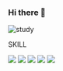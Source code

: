 ### Hi there 👋

![study](https://user-images.githubusercontent.com/35757620/193456902-4022269b-6871-45b9-b69c-a27995853cb3.gif)

SKILL

<img src="https://img.shields.io/badge/Java-007396?style=flat&logo=OpenJDK&logoColor=white"/>
<img src="https://img.shields.io/badge/Spring-6DB33F?style=flat&logo=Spring&logoColor=green"/>
<img src="https://img.shields.io/badge/Spring Boot-6DB33F?style=flat&logo=Spring Boot&logoColor=green"/>
<img src="https://img.shields.io/badge/Node.js-6DB33F?style=flat&logo=Node.js&logoColor=green"/>
<img src="https://img.shields.io/badge/React-black?style=flat&logo=React&logoColor=#61DAFB"/>


<!--
**zjdtm/zjdtm** is a ✨ _special_ ✨ repository because its `README.md` (this file) appears on your GitHub profile.

Here are some ideas to get you started:

- 🔭 I’m currently working on ...
- 🌱 I’m currently learning ...
- 👯 I’m looking to collaborate on ...
- 🤔 I’m looking for help with ...
- 💬 Ask me about ...
- 📫 How to reach me: ...
- 😄 Pronouns: ...
- ⚡ Fun fact: ...
-->
